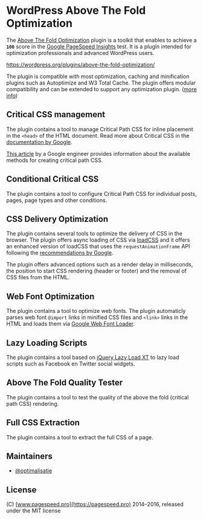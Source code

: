 # WordPress Above The Fold Optimization

The [Above The Fold Optimization](https://wordpress.org/plugins/above-the-fold-optimization/) plugin is a toolkit that enables to achieve a **`100`** score in the [Google PageSpeed Insights](https://developers.google.com/speed/pagespeed/insights/) test. It is a plugin intended for optimization professionals and advanced WordPress users.

https://wordpress.org/plugins/above-the-fold-optimization/

The plugin is compatible with most optimization, caching and minification plugins such as Autoptimize and W3 Total Cache. The plugin offers modular compatibility and can be extended to support any optimization plugin. ([more info](https://github.com/optimalisatie/above-the-fold-optimization/tree/master/trunk/modules/plugins/))

## Critical CSS management

The plugin contains a tool to manage Critical Path CSS for inline placement in the `<head>` of the HTML document. Read more about Critical CSS in the [documentation by Google](https://developers.google.com/speed/docs/insights/PrioritizeVisibleContent). 

[This article](https://github.com/addyosmani/critical-path-css-tools) by a Google engineer provides information about the available methods for creating critical path CSS. 

## Conditional Critical CSS

The plugin contains a tool to configure Critical Path CSS for individual posts, pages, page types and other conditions.

## CSS Delivery Optimization

The plugin contains several tools to optimize the delivery of CSS in the browser. The plugin offers async loading of CSS via [loadCSS](https://github.com/filamentgroup/loadCSS) and it offers an enhanced version of loadCSS that uses the `requestAnimationFrame` API following the [recommendations by Google](https://developers.google.com/speed/docs/insights/OptimizeCSSDelivery).

The plugin offers advanced options such as a render delay in milliseconds, the position to start CSS rendering (header or footer) and the removal of CSS files from the HTML.

## Web Font Optimization

The plugin contains a tool to optimize web fonts. The plugin automaticly parses web font `@import` links in minified CSS files and `<link>` links in the HTML and loads them via [Google Web Font Loader](https://github.com/typekit/webfontloader).

## Lazy Loading Scripts

The plugin contains a tool based on [jQuery Lazy Load XT](https://github.com/ressio/lazy-load-xt#widgets) to lazy load scripts such as Facebook en Twitter social widgets.

## Above The Fold Quality Tester

The plugin contains a tool to test the quality of the above the fold (critical path CSS) rendering.

## Full CSS Extraction

The plugin contains a tool to extract the full CSS of a page.

## Maintainers

* [@optimalisatie](https://github.com/optimalisatie)

## License

(C) [www.pagespeed.pro](https://pagespeed.pro) 2014–2016, released under the MIT license
